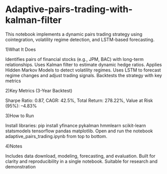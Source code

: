 # Adaptive-pairs-trading-with-kalman-filter

This notebook implements a dynamic pairs trading strategy using cointegration, volatility regime detection, and LSTM-based forecasting.

1)What It Does

Identifies pairs of financial stocks (e.g., JPM, BAC) with long-term relationships. Uses Kalman filter to estimate dynamic hedge ratios. Applies Hidden Markov Models to detect volatility regimes. Uses LSTM to forecast regime changes and adjust trading signals. Backtests the strategy with key metrics

2)Key Metrics (3-Year Backtest)

Sharpe Ratio: 0.87, CAGR: 42.5%, Total Return: 278.22%, Value at Risk (95%): –4.83%

3)How to Run

Install libraries: pip install yfinance pykalman hmmlearn scikit-learn statsmodels tensorflow pandas matplotlib. Open and run the notebook adaptive_pairs_trading.ipynb from top to bottom.

4)Notes

Includes data download, modeling, forecasting, and evaluation. Built for clarity and reproducibility in a single notebook. Suitable for research and demonstration
